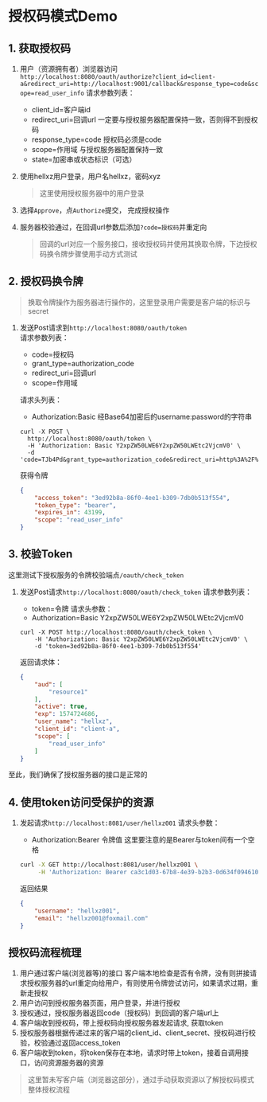 # 授权码模式Demo
## 1. 获取授权码
1. 用户（资源拥有者）浏览器访问  
`http://localhost:8080/oauth/authorize?client_id=client-a&redirect_uri=http://localhost:9001/callback&response_type=code&scope=read_user_info`
    请求参数列表：
    - client_id=客户端id
    - redirect_uri=回调url 一定要与授权服务器配置保持一致，否则得不到授权码
    - response_type=code 授权码必须是code
    - scope=作用域 与授权服务器配置保持一致
    - state=加密串或状态标识（可选）
    
2. 使用hellxz用户登录，用户名hellxz，密码xyz  
    > 这里使用授权服务器中的用户登录

3. 选择`Approve`，点`Authorize`提交， 完成授权操作 
4. 服务器校验通过，在回调url参数后添加`?code=授权码`并重定向
    > 回调的url对应一个服务接口，接收授权码并使用其换取令牌，下边授权码换令牌步骤使用手动方式测试

## 2. 授权码换令牌
> 换取令牌操作为服务器进行操作的，这里登录用户需要是客户端的标识与secret

1. 发送Post请求到`http://localhost:8080/oauth/token`  
    请求参数列表：
    - code=授权码
    - grant_type=authorization_code
    - redirect_uri=回调url
    - scope=作用域
    
    请求头列表：
    - Authorization:Basic 经Base64加密后的username:password的字符串

    ```
    curl -X POST \
      http://localhost:8080/oauth/token \
      -H 'Authorization: Basic Y2xpZW50LWE6Y2xpZW50LWEtc2VjcmV0' \
      -d 'code=TJb4Pd&grant_type=authorization_code&redirect_uri=http%3A%2F%2Flocalhost%3A9001%2Fcallback&scope=read_user_info'
    ```
    
    获得令牌
    ```json
    {
        "access_token": "3ed92b8a-86f0-4ee1-b309-7db0b513f554",
        "token_type": "bearer",
        "expires_in": 43199,
        "scope": "read_user_info"
    }
    ```

## 3. 校验Token

这里测试下授权服务的令牌校验端点`/oauth/check_token`
1. 发送Post请求`http://localhost:8080/oauth/check_token`
    请求参数列表：
    - token=令牌
    请求头参数：
    - Authorization=Basic Y2xpZW50LWE6Y2xpZW50LWEtc2VjcmV0
    
    ```
    curl -X POST http://localhost:8080/oauth/check_token \
        -H 'Authorization: Basic Y2xpZW50LWE6Y2xpZW50LWEtc2VjcmV0' \
        -d 'token=3ed92b8a-86f0-4ee1-b309-7db0b513f554'
    ```

    返回请求体：
    ```json
    {
        "aud": [
            "resource1"
        ],
        "active": true,
        "exp": 1574724686,
        "user_name": "hellxz",
        "client_id": "client-a",
        "scope": [
            "read_user_info"
        ]
    }
    ```
至此，我们确保了授权服务器的接口是正常的

## 4. 使用token访问受保护的资源
1. 发起请求`http://localhost:8081/user/hellxz001`
    请求头参数：
    - Authorization:Bearer 令牌值  这里要注意的是Bearer与token间有一个空格

    ```bash
    curl -X GET http://localhost:8081/user/hellxz001 \
         -H 'Authorization: Bearer ca3c1d03-67b8-4e39-b2b3-0d634f094610'
    ```

    返回结果
    ```json
    {
        "username": "hellxz001",
        "email": "hellxz001@foxmail.com"
    }
    ```

## 授权码流程梳理
1. 用户通过客户端(浏览器等)的接口 客户端本地检查是否有令牌，没有则拼接请求授权服务器的url重定向给用户，有则使用令牌尝试访问，如果请求过期，重新走授权
2. 用户访问到授权服务器页面，用户登录，并进行授权
3. 授权通过，授权服务器返回code（授权码）到回调的客户端url上
4. 客户端收到授权码，带上授权码向授权服务器发起请求, 获取token
4. 授权服务器根据传递过来的客户端的client_id、client_secret、授权码进行校验，校验通过返回access_token
5. 客户端收到token，将token保存在本地，请求时带上token，接着自调用接口，访问资源服务器的资源

> 这里暂未写客户端（浏览器这部分），通过手动获取资源以了解授权码模式整体授权流程